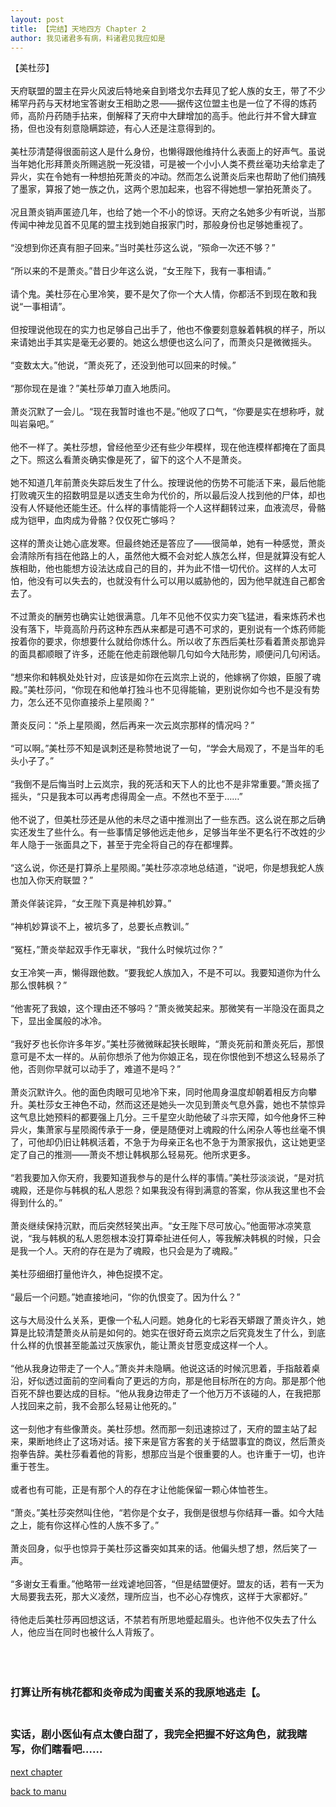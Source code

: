 ```yaml
---
layout: post
title: 【完结】天地四方 Chapter 2
author: 我见诸君多有病，料诸君见我应如是
---
```




【美杜莎】<br><br>天府联盟的盟主在异火风波后特地亲自到塔戈尔去拜见了蛇人族的女王，带了不少稀罕丹药与天材地宝答谢女王相助之恩——据传这位盟主也是一位了不得的炼药师，高阶丹药随手拈来，倒解释了天府中大肆增加的高手。他此行并不曾大肆宣扬，但也没有刻意隐瞒踪迹，有心人还是注意得到的。<br><br>美杜莎清楚得很面前这人是什么身份，也懒得跟他维持什么表面上的好声气。虽说当年她化形拜萧炎所赐逃脱一死没错，可是被一个小小人类不费丝毫功夫给拿走了异火，实在令她有一种想拍死萧炎的冲动。然而怎么说萧炎后来也帮助了他们搞残了墨家，算报了她一族之仇，这两个恩加起来，也容不得她想一掌拍死萧炎了。<br><br>况且萧炎销声匿迹几年，也给了她一个不小的惊讶。天府之名她多少有听说，当那传闻中神龙见首不见尾的盟主找到她自报家门时，那般身份也足够她重视了。<br><br>“没想到你还真有胆子回来。”当时美杜莎这么说，“殒命一次还不够？”<br><br>“所以来的不是萧炎。”昔日少年这么说，“女王陛下，我有一事相请。”<br><br>请个鬼。美杜莎在心里冷笑，要不是欠了你一个大人情，你都活不到现在敢和我说“一事相请”。<br><br>但按理说他现在的实力也足够自己出手了，他也不像要刻意躲着韩枫的样子，所以来请她出手其实是毫无必要的。她这么想便也这么问了，而萧炎只是微微摇头。<br><br>“变数太大。”他说，“萧炎死了，还没到他可以回来的时候。”<br><br>“那你现在是谁？”美杜莎单刀直入地质问。<br><br>萧炎沉默了一会儿。“现在我暂时谁也不是。”他叹了口气，“你要是实在想称呼，就叫岩枭吧。”<br><br>他不一样了。美杜莎想，曾经他至少还有些少年模样，现在他连模样都掩在了面具之下。照这么看萧炎确实像是死了，留下的这个人不是萧炎。<br><br>她不知道几年前萧炎失踪后发生了什么。按理说他的伤势不可能活下来，最后他能打败魂灭生的招数明显是以透支生命为代价的，所以最后没人找到他的尸体，却也没有人怀疑他还能生还。什么样的事情能将一个人这样翻转过来，血液流尽，骨骼成为铠甲，血肉成为骨骼？仅仅死亡够吗？<br><br>这样的萧炎让她心底发寒。但最终她还是答应了——很简单，她有一种感觉，萧炎会清除所有挡在他路上的人，虽然他大概不会对蛇人族怎么样，但是就算没有蛇人族相助，他也能想方设法达成自己的目的，并为此不惜一切代价。这样的人太可怕，他没有可以失去的，也就没有什么可以用以威胁他的，因为他早就连自己都舍去了。<br><br>不过萧炎的酬劳也确实让她很满意。几年不见他不仅实力突飞猛进，看来炼药术也没有落下，毕竟高阶丹药这种东西从来都是可遇不可求的，更别说有一个炼药师能按着你的要求，你想要什么就给你炼什么。所以收了东西后美杜莎看着萧炎那诡异的面具都顺眼了许多，还能在他走前跟他聊几句如今大陆形势，顺便问几句闲话。<br><br>“想来你和韩枫处处针对，应该是如你在云岚宗上说的，他嫁祸了你娘，臣服了魂殿。”美杜莎问，“你现在和他单打独斗也不见得能输，更别说你如今也不是没有势力，怎么还不见你直接杀上星陨阁？”<br><br>萧炎反问：“杀上星陨阁，然后再来一次云岚宗那样的情况吗？”<br><br>“可以啊。”美杜莎不知是讽刺还是称赞地说了一句，“学会大局观了，不是当年的毛头小子了。”<br><br>“我倒不是后悔当时上云岚宗，我的死活和天下人的比也不是非常重要。”萧炎摇了摇头，“只是我本可以再考虑得周全一点。不然也不至于……”<br><br>他不说了，但美杜莎还是从他的未尽之语中推测出了一些东西。这么说在那之后确实还发生了些什么。有一些事情足够他远走他乡，足够当年坐不更名行不改姓的少年人隐于一张面具之下，甚至于完全将自己的存在都埋葬。<br><br>“这么说，你还是打算杀上星陨阁。”美杜莎凉凉地总结道，“说吧，你是想我蛇人族也加入你天府联盟？”<br><br>萧炎佯装诧异，“女王陛下真是神机妙算。”<br><br>“神机妙算谈不上，被坑多了，总要长点教训。”<br><br>“冤枉，”萧炎举起双手作无辜状，“我什么时候坑过你？”<br><br>女王冷笑一声，懒得跟他数。“要我蛇人族加入，不是不可以。我要知道你为什么那么恨韩枫？”<br><br>“他害死了我娘，这个理由还不够吗？”萧炎微笑起来。那微笑有一半隐没在面具之下，显出金属般的冰冷。<br><br>“我好歹也长你许多年岁。”美杜莎微微眯起狭长眼眸，“萧炎死前和萧炎死后，那恨意可是不太一样的。从前你想杀了他为你娘正名，现在你恨他到不想这么轻易杀了他，否则你早就可以动手了，难道不是吗？”<br><br>萧炎沉默许久。他的面色肉眼可见地冷下来，同时他周身温度却朝着相反方向攀升。美杜莎女王神色不动，然而这还是她头一次见到萧炎气息外露，她也不禁惊异这气息比她预料的都要强上几分。三千星空火助他破了斗宗天障，如今他身怀三种异火，集萧家与星陨阁传承于一身，便是随便对上魂殿的什么闲杂人等也丝毫不惧了，可他却仍旧让韩枫活着，不急于为母亲正名也不急于为萧家报仇，这让她更坚定了自己的推测——萧炎不想让韩枫那么轻易死。他所求更多。<br><br>“若我要加入你天府，我要知道我参与的是什么样的事情。”美杜莎淡淡说，“是对抗魂殿，还是你与韩枫的私人恩怨？如果我没有得到满意的答案，你从我这里也不会得到什么的。”<br><br>萧炎继续保持沉默，而后突然轻笑出声。“女王陛下尽可放心。”他面带冰凉笑意说，“我与韩枫的私人恩怨根本没打算牵扯进任何人，等我解决韩枫的时候，只会是我一个人。天府的存在是为了魂殿，也只会是为了魂殿。”<br><br>美杜莎细细打量他许久，神色捉摸不定。<br><br>“最后一个问题。”她直接地问，“你的仇恨变了。因为什么？”<br><br>这与大局没什么关系，更像一个私人问题。她身化的七彩吞天蟒跟了萧炎许久，她算是比较清楚萧炎从前是如何的。她实在很好奇云岚宗之后究竟发生了什么，到底什么样的仇恨甚至能盖过灭族家仇，能让萧炎甘愿变成这样一个人。<br><br>“他从我身边带走了一个人。”萧炎并未隐瞒。他说这话的时候沉思着，手指敲着桌沿，好似透过面前的空间看向了更远的方向，那是他目标所在的方向。那是那个他百死不辞也要达成的目标。“他从我身边带走了一个他万万不该碰的人，在我把那人找回来之前，我不会那么轻易让他死的。”<br><br>这一刻他才有些像萧炎。美杜莎想。然而那一刻迅速掠过了，天府的盟主站了起来，果断地终止了这场对话。接下来是官方客套的关于结盟事宜的商议，然后萧炎抱拳告辞。美杜莎看着他的背影，想那应当是个很重要的人。也许重于一切，也许重于苍生。<br><br>或者也有可能，正是有那个人的存在才让他能保留一颗心体恤苍生。<br><br>“萧炎。”美杜莎突然叫住他，“若你是个女子，我倒是很想与你结拜一番。如今大陆之上，能有你这样心性的人族不多了。”<br><br>萧炎回身，似乎也惊异于美杜莎这番突如其来的话。他偏头想了想，然后笑了一声。<br><br>“多谢女王看重。”他略带一丝戏谑地回答，“但是结盟便好。盟友的话，若有一天为大局要我去死，那大义凌然，理所应当，也不必心存愧疚，这样于大家都好。”<br><br>待他走后美杜莎再回想这话，不禁若有所思地蹙起眉头。也许他不仅失去了什么人，他应当在同时也被什么人背叛了。<br><br><br><br>
### 打算让所有桃花都和炎帝成为闺蜜关系的我原地逃走【。<br><br>
### 实话，剧小医仙有点太傻白甜了，我完全把握不好这角色，就我瞎写，你们瞎看吧……

[next chapter](https://allforyanchen.github.io/2020/07/18/post-28-chapter-3.html)

[back to manu](https://allforyanchen.github.io/2020/07/18/post-28.html)
